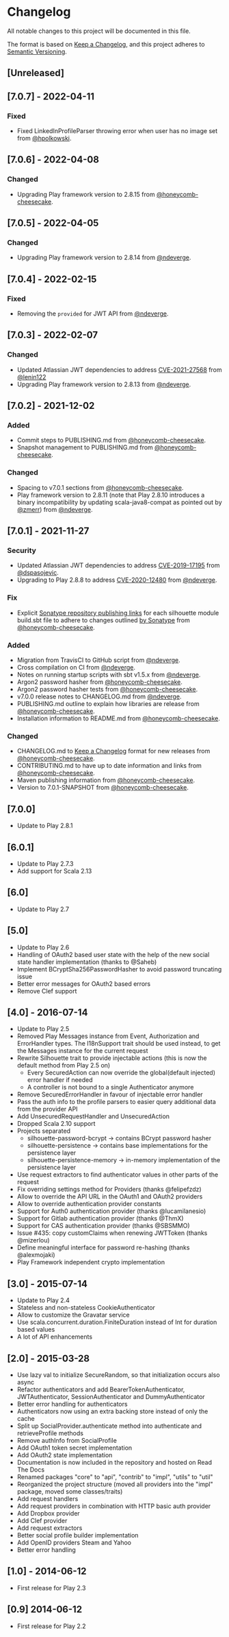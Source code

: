 # Changelog
All notable changes to this project will be documented in this file.

The format is based on [Keep a Changelog](https://keepachangelog.com/en/1.0.0/),
and this project adheres to [Semantic Versioning](https://semver.org/spec/v2.0.0.html).

## [Unreleased]

## [7.0.7] - 2022-04-11

### Fixed

- Fixed LinkedInProfileParser throwing error when user has no image set from [@hpolkowski](https://github.com/hpolkowski).

## [7.0.6] - 2022-04-08

### Changed

-  Upgrading Play framework version to 2.8.15 from [@honeycomb-cheesecake](https://github.com/honeycomb-cheesecake).

## [7.0.5] - 2022-04-05

### Changed

-  Upgrading Play framework version to 2.8.14 from [@ndeverge](https://github.com/ndeverge).

## [7.0.4] - 2022-02-15

### Fixed

- Removing the `provided` for JWT API from [@ndeverge](https://github.com/ndeverge).

## [7.0.3] - 2022-02-07

### Changed

- Updated Atlassian JWT dependencies to address [CVE-2021-27568](https://cve.mitre.org/cgi-bin/cvename.cgi?name=CVE-2021-27568) from [@lenin122](https://github.com/lenin122)
- Upgrading Play framework version to 2.8.13 from [@ndeverge](https://github.com/ndeverge).

## [7.0.2] - 2021-12-02

### Added

- Commit steps to PUBLISHING.md from [@honeycomb-cheesecake](https://github.com/honeycomb-cheesecake).
- Snapshot management to PUBLISHING.md from [@honeycomb-cheesecake](https://github.com/honeycomb-cheesecake).

### Changed

- Spacing to v7.0.1 sections from [@honeycomb-cheesecake](https://github.com/honeycomb-cheesecake).
- Play framework version to 2.8.11 (note that Play 2.8.10 introduces a binary incompatibility by updating scala-java8-compat as pointed out by [@zmerr](https://github.com/zmerr)) from [@ndeverge](https://github.com/ndeverge).

## [7.0.1] - 2021-11-27

### Security

- Updated Atlassian JWT dependencies to address [CVE-2019-17195](https://cve.mitre.org/cgi-bin/cvename.cgi?name=CVE-2019-17195) from [@dspasojevic](https://github.com/dspasojevic).
- Upgrading to Play 2.8.8 to address [CVE-2020-12480](https://cve.mitre.org/cgi-bin/cvename.cgi?name=CVE-2020-12480) from [@ndeverge](https://github.com/ndeverge).

### Fix

- Explicit [Sonatype repository publishing links](https://s01.oss.sonatype.org/) for each silhouette module build.sbt file to adhere to changes outlined [by Sonatype](https://central.sonatype.org/publish/publish-guide/#releasing-to-central) from [@honeycomb-cheesecake](https://github.com/honeycomb-cheesecake).

### Added

- Migration from TravisCI to GitHub script from [@ndeverge](https://github.com/ndeverge).
- Cross compilation on CI from [@ndeverge](https://github.com/ndeverge).
- Notes on running startup scripts with sbt v1.5.x from [@ndeverge](https://github.com/ndeverge).
- Argon2 password hasher from [@honeycomb-cheesecake](https://github.com/honeycomb-cheesecake).
- Argon2 password hasher tests from [@honeycomb-cheesecake](https://github.com/honeycomb-cheesecake).
- v7.0.0 release notes to CHANGELOG.md from [@ndeverge](https://github.com/ndeverge).
- PUBLISHING.md outline to explain how libraries are release from [@honeycomb-cheesecake](https://github.com/honeycomb-cheesecake).
- Installation information to README.md from [@honeycomb-cheesecake](https://github.com/honeycomb-cheesecake).

### Changed

- CHANGELOG.md to [Keep a Changelog](https://keepachangelog.com/en/1.0.0/) format for new releases from [@honeycomb-cheesecake](https://github.com/honeycomb-cheesecake).
- CONTRIBUTING.md to have up to date information and links from [@honeycomb-cheesecake](https://github.com/honeycomb-cheesecake).
- Maven publishing information from [@honeycomb-cheesecake](https://github.com/honeycomb-cheesecake).
- Version to 7.0.1-SNAPSHOT from [@honeycomb-cheesecake](https://github.com/honeycomb-cheesecake).

## [7.0.0]

- Update to Play 2.8.1

## [6.0.1]

- Update to Play 2.7.3
- Add support for Scala 2.13

## [6.0]

- Update to Play 2.7

## [5.0]

- Update to Play 2.6
- Handling of OAuth2 based user state with the help of the new social state handler implementation (thanks to @Saheb)
- Implement BCryptSha256PasswordHasher to avoid password truncating issue
- Better error messages for OAuth2 based errors
- Remove Clef support

## [4.0] - 2016-07-14

- Update to Play 2.5
- Removed Play Messages instance from Event, Authorization and ErrorHandler types. The I18nSupport trait should be used instead, to get the Messages instance for the current request
- Rewrite Silhouette trait to provide injectable actions (this is now the default method from Play 2.5 on)
  - Every SecuredAction can now override the global(default injected) error handler if needed
  - A controller is not bound to a single Authenticator anymore
- Remove SecuredErrorHandler in favour of injectable error handler
- Pass the auth info to the profile parsers to easier query additional data from the provider API
- Add UnsecuredRequestHandler and UnsecuredAction
- Dropped Scala 2.10 support
- Projects separated
  - silhouette-password-bcrypt -> contains BCrypt password hasher
  - silhouette-persistence -> contains base implementations for the persistence layer
  - silhouette-persistence-memory -> in-memory implementation of the persistence layer
- Use request extractors to find authenticator values in other parts of the request
- Fix overriding settings method for Providers (thanks @felipefzdz)
- Allow to override the API URL in the OAuth1 and OAuth2 providers
- Allow to override authentication provider constants
- Support for Auth0 authentication provider (thanks @lucamilanesio)
- Support for Gitlab authentication provider (thanks @ThmX)
- Support for CAS authentication provider (thanks @SBSMMO)
- Issue #435: copy customClaims when renewing JWTToken (thanks @mizerlou)
- Define meaningful interface for password re-hashing (thanks @alexmojaki)
- Play Framework independent crypto implementation

## [3.0] - 2015-07-14

- Update to Play 2.4
- Stateless and non-stateless CookieAuthenticator
- Allow to customize the Gravatar service
- Use scala.concurrent.duration.FiniteDuration instead of Int for duration based values
- A lot of API enhancements

## [2.0] - 2015-03-28

- Use lazy val to initialize SecureRandom, so that initialization occurs also async
- Refactor authenticators and add BearerTokenAuthenticator, JWTAuthenticator, SessionAuthenticator and DummyAuthenticator
- Better error handling for authenticators
- Authenticators now using an extra backing store instead of only the cache
- Split up SocialProvider.authenticate method into authenticate and retrieveProfile methods
- Remove authInfo from SocialProfile
- Add OAuth1 token secret implementation
- Add OAuth2 state implementation
- Documentation is now included in the repository and hosted on Read The Docs
- Renamed packages "core" to "api", "contrib" to "impl", "utils" to "util"
- Reorganized the project structure (moved all providers into the "impl" package, moved some classes/traits)
- Add request handlers
- Add request providers in combination with HTTP basic auth provider
- Add Dropbox provider
- Add Clef provider
- Add request extractors
- Better social profile builder implementation
- Add OpenID providers Steam and Yahoo
- Better error handling

## [1.0] - 2014-06-12

- First release for Play 2.3

## [0.9] 2014-06-12

- First release for Play 2.2
